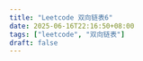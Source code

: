 ```yaml
---
title: "Leetcode 双向链表6"
date: 2025-06-16T22:16:50+08:00
tags: ["leetcode", "双向链表"]
draft: false
---
```



